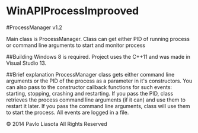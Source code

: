 WinAPIProcessImprooved
======================

#ProcessManager v1.2

Main class is ProcessManager.
Class can get either PID of running process or command line arguments to start and monitor process

##Building
Windows 8 is required. Project uses the C++11 and was made in Visual Studio 13.

##Brief explanation
ProcessManager class gets either command line arguments or the PID of the process as a parameter in it's constructors. You can also pass to the constructor callback functions for such events: starting, stopping, crashing and restarting.
If you pass the PID, class retrieves the process command line arguments (if it can) and use them to restart it later.
If you pass the command line arguments, class will use them to start the process. All events are logged in a file.

© 2014 Pavlo Liasota All Rights Reserved
